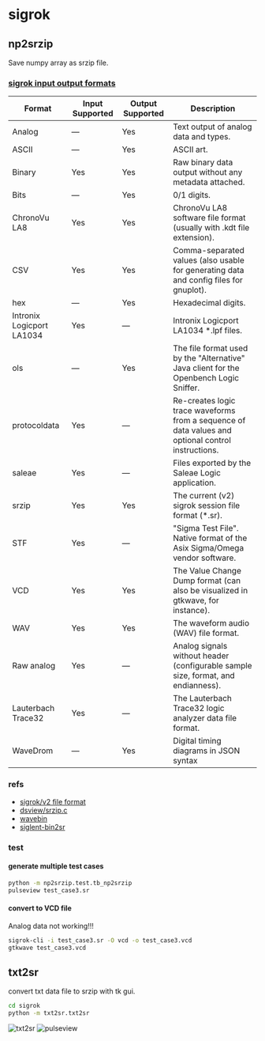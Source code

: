 # sigrok
## np2srzip
Save numpy array as srzip file.

### [sigrok input output formats](https://sigrok.org/wiki/Input_output_formats)
| Format          | Input Supported | Output Supported | Description |
|-----------------|-----------------|------------------|-------------|
| Analog          | —               | Yes              | Text output of analog data and types. |
| ASCII           | —               | Yes              | ASCII art. |
| Binary          | Yes             | Yes              | Raw binary data output without any metadata attached. |
| Bits            | —               | Yes              | 0/1 digits. |
| ChronoVu LA8    | Yes             | Yes              | ChronoVu LA8 software file format (usually with .kdt file extension). |
| CSV             | Yes             | Yes              | Comma-separated values (also usable for generating data and config files for gnuplot). |
| hex             | —               | Yes              | Hexadecimal digits. |
| Intronix Logicport LA1034 | Yes | — | Intronix Logicport LA1034 *.lpf files. |
| ols             | —               | Yes              | The file format used by the "Alternative" Java client for the Openbench Logic Sniffer. |
| protocoldata    | Yes             | —                | Re-creates logic trace waveforms from a sequence of data values and optional control instructions. |
| saleae          | Yes             | —                | Files exported by the Saleae Logic application. |
| srzip           | Yes             | Yes              | The current (v2) sigrok session file format (*.sr). |
| STF             | Yes             | —                | "Sigma Test File". Native format of the Asix Sigma/Omega vendor software. |
| VCD             | Yes             | Yes              | The Value Change Dump format (can also be visualized in gtkwave, for instance). |
| WAV             | Yes             | Yes              | The waveform audio (WAV) file format. |
| Raw analog      | Yes             | —                | Analog signals without header (configurable sample size, format, and endianness). |
| Lauterbach Trace32 | Yes       | —                | The Lauterbach Trace32 logic analyzer data file format. |
| WaveDrom        | —               | Yes              | Digital timing diagrams in JSON syntax |


### refs
- [sigrok/v2 file format](https://sigrok.org/wiki/File_format:Sigrok/v2)
- [dsview/srzip.c](https://github.com/DreamSourceLab/DSView/blob/master/libsigrok4DSL/output/srzip.c)
- [wavebin](https://github.com/konosubakonoakua/wavebin)
- [siglent-bin2sr](https://github.com/giuliof/siglent-bin2sr)

### test
#### generate multiple test cases
```bash
python -m np2srzip.test.tb_np2srzip
pulseview test_case3.sr
```

#### convert to VCD file
Analog data not working!!!
```bash
sigrok-cli -i test_case3.sr -O vcd -o test_case3.vcd
gtkwave test_case3.vcd
```

## txt2sr
convert txt data file to srzip with tk gui.

```bash
cd sigrok
python -m txt2sr.txt2sr
```

![txt2sr](./txt2sr/txt2sr.png)
![pulseview](./txt2sr/txt2sr_pulseview.png)
